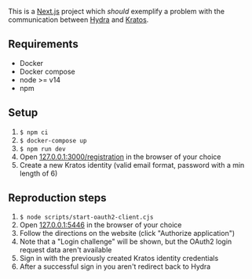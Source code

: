 This is a [Next.js](https://nextjs.org/) project which _should_ exemplify a problem with the communication
between [Hydra](https://www.ory.sh/hydra/) and [Kratos](https://www.ory.sh/kratos/).

## Requirements

* Docker
* Docker compose
* node >= v14
* npm

## Setup

1. `$ npm ci`
2. `$ docker-compose up`
3. `$ npm run dev`
4. Open [127.0.0.1:3000/registration](http://127.0.0.1:3000/registration) in the browser of your choice
5. Create a new Kratos identity (valid email format, password with a min length of 6)

## Reproduction steps

1. `$ node scripts/start-oauth2-client.cjs`
2. Open [127.0.0.1:5446](http://127.0.0.1:5446) in the browser of your choice
3. Follow the directions on the website (click "Authorize application")
4. Note that a "Login challenge" will be shown, but the OAuth2 login request data aren't available
5. Sign in with the previously created Kratos identity credentials
6. After a successful sign in you aren't redirect back to Hydra
